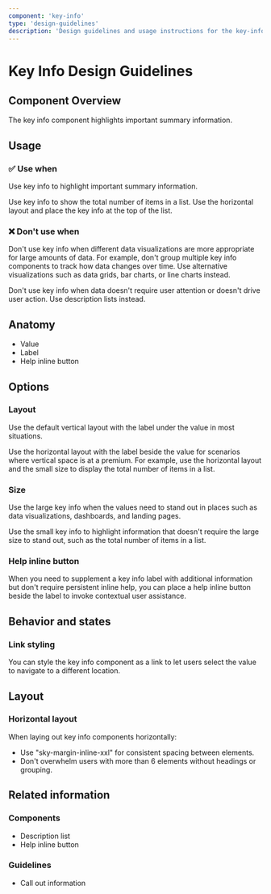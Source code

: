 ```yaml
---
component: 'key-info'
type: 'design-guidelines'
description: 'Design guidelines and usage instructions for the key-info component extracted from SKY UX documentation.'
---
```


# Key Info Design Guidelines

## Component Overview
The key info component highlights important summary information.

## Usage

### ✅ Use when

Use key info to highlight important summary information.

Use key info to show the total number of items in a list. Use the horizontal layout and place the key info at the top of the list.

### ❌ Don't use when

Don't use key info when different data visualizations are more appropriate for large amounts of data. For example, don't group multiple key info components to track how data changes over time. Use alternative visualizations such as data grids, bar charts, or line charts instead.

Don't use key info when data doesn't require user attention or doesn't drive user action. Use description lists instead.

## Anatomy

- Value
- Label
- Help inline button

## Options

### Layout

Use the default vertical layout with the label under the value in most situations.

Use the horizontal layout with the label beside the value for scenarios where vertical space is at a premium. For example, use the horizontal layout and the small size to display the total number of items in a list.

### Size

Use the large key info when the values need to stand out in places such as data visualizations, dashboards, and landing pages.

Use the small key info to highlight information that doesn't require the large size to stand out, such as the total number of items in a list.

### Help inline button

When you need to supplement a key info label with additional information but don't require persistent inline help, you can place a help inline button beside the label to invoke contextual user assistance.

## Behavior and states

### Link styling

You can style the key info component as a link to let users select the value to navigate to a different location.

## Layout

### Horizontal layout

When laying out key info components horizontally:

- Use "sky-margin-inline-xxl" for consistent spacing between elements.
- Don't overwhelm users with more than 6 elements without headings or grouping.

## Related information

### Components

- Description list
- Help inline button

### Guidelines

- Call out information